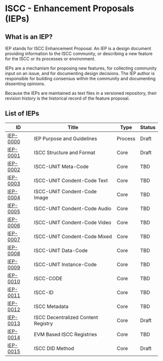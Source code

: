 # ISCC - Enhancement Proposals (IEPs)

## What is an IEP?

IEP stands for ISCC Enhancement Proposal. An IEP is a design document providing information to the
ISCC community, or describing a new feature for the ISCC or its processes or environment.

IEPs are a mechanism for proposing new features, for collecting community input on an issue, and for
documenting design decisions. The IEP author is responsible for building consensus within the
community and documenting dissenting opinions.

Because the IEPs are maintained as text files in a versioned repository, their revision history is
the historical record of the feature proposal.

## List of IEPs

| ID                           | Title                               | Type    | Status |
|------------------------------|-------------------------------------|---------|--------|
| [IEP-0000](ieps/iep-0000.md) | IEP Purpose and Guidelines          | Process | Draft  |
| [IEP-0001](ieps/iep-0001.md) | ISCC Structure and Format           | Core    | Draft  |
| [IEP-0002](ieps/iep-0002.md) | ISCC-UNIT Meta-Code                 | Core    | TBD    |
| [IEP-0003](ieps/iep-0003.md) | ISCC-UNIT Condent-Code Text         | Core    | TBD    |
| [IEP-0004](ieps/iep-0004.md) | ISCC-UNIT Condent-Code Image        | Core    | TBD    |
| [IEP-0005](ieps/iep-0005.md) | ISCC-UNIT Condent-Code Audio        | Core    | TBD    |
| [IEP-0006](ieps/iep-0006.md) | ISCC-UNIT Condent-Code Video        | Core    | TBD    |
| [IEP-0007](ieps/iep-0007.md) | ISCC-UNIT Condent-Code Mixed        | Core    | TBD    |
| [IEP-0008](ieps/iep-0008.md) | ISCC-UNIT Data-Code                 | Core    | TBD    |
| [IEP-0009](ieps/iep-0009.md) | ISCC-UNIT Instance-Code             | Core    | TBD    |
| [IEP-0010](ieps/iep-0010.md) | ISCC-CODE                           | Core    | TBD    |
| [IEP-0011](ieps/iep-0011.md) | ISCC-ID                             | Core    | TBD    |
| [IEP-0012](ieps/iep-0012.md) | ISCC Metadata                       | Core    | TBD    |
| [IEP-0013](ieps/iep-0013.md) | ISCC Decentralized Content Registry | Core    | Draft  |
| [IEP-0014](ieps/iep-0014.md) | EVM Based ISCC Registries           | Core    | TBD    |
| [IEP-0015](ieps/iep-0015.md) | ISCC DID Method                     | Core    | Draft  |
